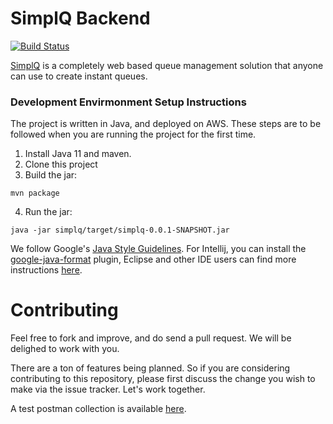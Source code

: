 # SimplQ Backend

[![Build Status](https://travis-ci.org/SimplQ/simplQ-backend.svg?branch=master)](https://travis-ci.org/SimplQ/simplQ-backend)

[SimplQ](https://simplq.me) is a completely web based queue management solution that anyone can use to create instant queues. 

### Development Envirmonment Setup Instructions

The project is written in Java, and deployed on AWS. These steps are to be followed when you are running the project for the first time.

1. Install Java 11 and maven. 
2. Clone this project
3. Build the jar:

```
mvn package
```

4. Run the jar:

```
java -jar simplq/target/simplq-0.0.1-SNAPSHOT.jar 
```

We follow Google's [Java Style Guidelines](https://github.com/google/styleguide). For Intellij, you can install the [google-java-format](https://plugins.jetbrains.com/plugin/8527-google-java-format) plugin, Eclipse and other IDE users can find more instructions [here](https://github.com/google/google-java-format).

# Contributing

Feel free to fork and improve, and do send a pull request. We will be delighed to work with you. 

There are a ton of features being planned. So if you are considering contributing to this repository, please first discuss the change you wish to make via the issue tracker. Let's work together.

A test postman collection is available [here](https://www.getpostman.com/collections/252a096a86fc550fb5fb).
